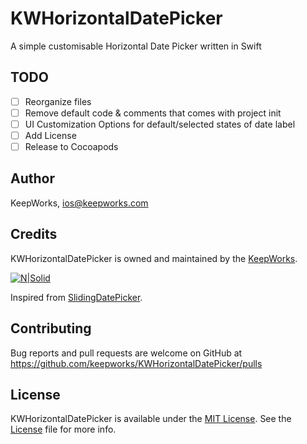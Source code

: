 # KWHorizontalDatePicker

A simple customisable Horizontal Date Picker written in Swift

## TODO

- [ ] Reorganize files
- [ ] Remove default code & comments that comes with project init 
- [ ] UI Customization Options for default/selected states of date label
- [ ] Add License
- [ ] Release to Cocoapods

## Author

KeepWorks, ios@keepworks.com

## Credits

KWHorizontalDatePicker is owned and maintained by the [KeepWorks](http://www.keepworks.com/).

[![N|Solid](http://www.keepworks.com/assets/logo-800bbf55fabb3427537cf669dc8cd018.png)](http://www.keepworks.com/)

Inspired from [SlidingDatePicker](https://github.com/ChanakyaHirpara/SlidingDatePicker).

## Contributing

Bug reports and pull requests are welcome on GitHub at https://github.com/keepworks/KWHorizontalDatePicker/pulls

## License

KWHorizontalDatePicker is available under the [MIT License](http://opensource.org/licenses/MIT). See the [License](https://github.com/keepworks/KWHorizontalDatePicker/blob/master/LICENSE) file for more info.
